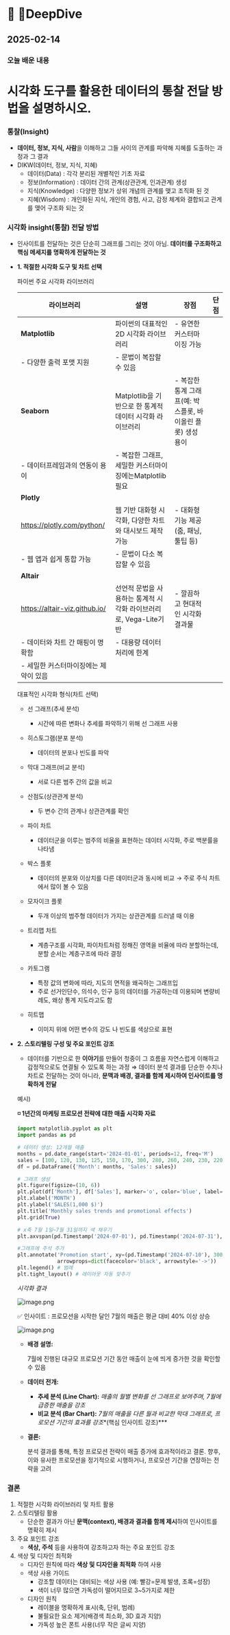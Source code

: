 # 🌊 DeepDive

## 2025-02-14

### 오늘 배운 내용

# 시각화 도구를 활용한 데이터의 통찰 전달 방법을 설명하시오.

### 통찰(Insight)

- **데이터, 정보, 지식, 사람**을 이해하고 그들 사이의 관계를 파악해 지혜를 도출하는 과정과 그 결과
- DIKW(데이터, 정보, 지식, 지혜)
    - 데이터(Data) : 각각 분리된 개별적인 기초 자료
    - 정보(Information) : 데이터 간의 관계(상관관계, 인과관계) 생성
    - 지식(Knowledge) : 다양한 정보가 상위 개념의 관계를 맺고 조직화 된 것
    - 지혜(Wisdom) : 개인화된 지식, 개인의 경험, 사고, 감정 체계와 결합되고 관계를 맺어 구조화 되는 것
    

### 시각화 insight(통찰) 전달 방법

- 인사이트를 전달하는 것은 단순히 그래프를 그리는 것이 아님. **데이터를 구조화하고 핵심 메세지를 명확하게 전달하는 것**
- **1.  적절한 시각화 도구 및 차트 선택**
    
    파이썬 주요 시각화 라이브러리
    
    | 라이브러리 | 설명 | 장점 | 단점 |
    | --- | --- | --- | --- |
    | **Matplotlib** | 파이썬의 대표적인 2D 시각화 라이브러리 | - 유연한 커스터마이징 가능
    - 다양한 출력 포맷 지원 | - 문법이 복잡할 수 있음 |
    | **Seaborn** | Matplotlib을 기반으로 한 통계적 데이터 시각화 라이브러리 | - 복잡한 통계 그래프(예: 박스플롯, 바이올린 플롯) 생성 용이
    - 데이터프레임과의 연동이 용이 | - 복잡한 그래프, 세밀한 커스터마이징에는Matplotlib 필요 |
    | **Plotly**
    https://plotly.com/python/ | 웹 기반 대화형 시각화, 다양한 차트와 대시보드 제작 가능 | - 대화형 기능 제공(줌, 패닝, 툴팁 등)
    - 웹 앱과 쉽게 통합 가능 | - 문법이 다소 복잡할 수 있음 |
    | **Altair**
    https://altair-viz.github.io/ | 선언적 문법을 사용하는 통계적 시각화 라이브러리로, Vega-Lite기반 | - 깔끔하고 현대적인 시각화 결과물
    - 데이터와 차트 간 매핑이 명확함 | - 대용량 데이터 처리에 한계
    - 세밀한 커스터마이징에는 제약이 있음 |
    
    대표적인 시각화 형식(차트 선택)
    
    - 선 그래프(추세 분석)
        - 시간에 따른 변화나 추세를 파악하기 위해 선 그래프 사용
        
    - 히스토그램(분포 분석)
        - 데이터의 분포나 빈도를 파악

    - 막대 그래프(비교 분석)
        - 서로 다른 범주 간의 값을 비교
        
    - 산점도(상관관계 분석)
        - 두 변수 간의 관계나 상관관계를 확인

    - 파이 차트
        - 데이터군을 이루는 범주의 비율을 표현하는 데이터 시각화, 주로 백분률을 나타냄
        
    - 박스 플롯
        - 데이터의 분포와 이상치를 다른 데이터군과 동시에 비교 → 주로 주식 차트에서 많이 볼 수 있음
        
    - 모자이크 플롯
        - 두개 이상의 범주형 데이터가 가지는 상관관계를 드러낼 때 이용

    - 트리맵 차트
        - 계층구조를 시각화, 파이차트처럼 정해진 영역을 비율에 따라 분할하는데, 분할 순서는 계층구조에 따라 결정
        
    - 카토그램
        - 특정 값의 변화에 따라, 지도의 면적을 왜곡하는 그래프입
        - 주로 선거인단수, 의석수, 인구 등의 데이터를 가공하는데 이용되며 변량비례도, 왜상 통계 지도라고도 함

    - 히트맵
        - 이미지 위에 어떤 변수의 강도 나 빈도를 색상으로 표현

- **2. 스토리텔링 구성 및 주요 포인트 강조**
    - 데이터를 기반으로 한 **이야기**를 만들어 청중이 그 흐름을 자연스럽게 이해하고 감정적으로도 연결될 수 있도록 하는 과정
    ⇒ 데이터 분석 결과를 단순한 수치나 차트로 전달하는 것이 아니라, **문맥과 배경, 결과를 함께 제시하여 인사이트를 명확하게 전달**
    
    예시)
    
    **◽️ 1년간의 마케팅 프로모션 전략에 대한 매출 시각화 자료**
    
    ```python
    import matplotlib.pyplot as plt
    import pandas as pd
    
    # 데이터 생성: 12개월 매출
    months = pd.date_range(start='2024-01-01', periods=12, freq='M')
    sales = [100, 120, 130, 125, 150, 170, 300, 280, 260, 240, 230, 220]
    df = pd.DataFrame({'Month': months, 'Sales': sales})
    
    # 그래프 생성
    plt.figure(figsize=(10, 6))
    plt.plot(df['Month'], df['Sales'], marker='o', color='blue', label='Monthly sales')
    plt.xlabel('MONTH')
    plt.ylabel('SALES(1,000 $)')
    plt.title('Monthly sales trends and promotional effects')
    plt.grid(True)
    
    # x축 7월 1일~7월 31일까지 색 채우기
    plt.axvspan(pd.Timestamp('2024-07-01'), pd.Timestamp('2024-07-31'), color='orange', alpha=0.3, label='Promotion period')
    
    #그래프에 주석 추가
    plt.annotate('Promotion start', xy=(pd.Timestamp('2024-07-10'), 300), xytext=(pd.Timestamp('2024-06-20'), 320),
                 arrowprops=dict(facecolor='black', arrowstyle='->'))
    plt.legend() # 범례
    plt.tight_layout() # 레이아웃 자동 맞추기
    ```
    
    *시각화 결과*
    
    ![image.png](attachment:fa11a247-47fb-4225-9f41-421c5d32a4ec:image.png)
    
     ✅ 인사이트 : 프로모션을 시작한 달인 7월의 매출은 평균 대비 40% 이상 상승
    
    ![image.png](attachment:805d8c0c-c0a8-41e1-b385-ec97994a9119:image.png)
    
    - **배경 설명:**
        
        7월에 진행된 대규모 프로모션 기간 동안 매출이 눈에 띄게 증가한 것을 확인할 수 있음
        
    - **데이터 전개:**
        - **추세 분석 (Line Chart):** *매출의 월별 변화를 선 그래프로 보여주며, 7월에 급증한 매출을 강조*
        - **비교 분석 (Bar Chart):** *7월의 매출을 다른 월과 비교한 막대 그래프로, 프로모션 기간의 효과를 강조**(핵심 인사이트 강조)***
    - **결론:**
        
        분석 결과를 통해, 특정 프로모션 전략이 매출 증가에 효과적이라고 결론. 향후, 이와 유사한 프로모션을 정기적으로 시행하거나, 프로모션 기간을 연장하는 전략을 고려
        

### 결론

1. 적절한 시각화 라이브러리 및 차트 활용
2. 스토리텔링 활용
    - 단순한 결과가 아닌 **문맥(context), 배경과 결과를 함께 제시**하여 인사이트를 명확히 제시
3. 주요 포인트 강조
    - **색상, 주석** 등을 사용하여 강조하고자 하는 주요 포인트 강조
4. 색상 및 디자인 최적화
    - 디자인 원칙에 따라 **색상 및 디자인을 최적화** 하여 사용
    - 색상 사용 가이드
        - 강조할 데이터는 대비되는 색상 사용 (예: 빨강=문제 발생, 초록=성장)
        - 색이 너무 많으면 가독성이 떨어지므로 3~5가지로 제한
    - 디자인 원칙
        - 레이블을 명확하게 표시(축, 단위, 범례)
        - 불필요한 요소 제거(배경색 최소화, 3D 효과 지양)
        - 가독성 높은 폰트 사용(너무 작은 글씨 지양)
